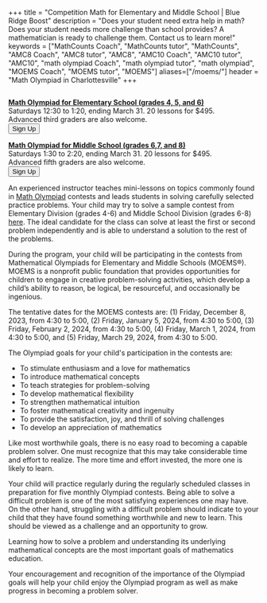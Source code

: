 +++
title = "Competition Math for Elementary and Middle School | Blue Ridge Boost"
description = "Does your student need extra help in math? Does your student needs more challenge than school provides? A mathematician is ready to challenge them. Contact us to learn more!"
keywords = ["MathCounts Coach", "MathCounts tutor", "MathCounts", "AMC8 Coach", "AMC8 tutor", "AMC8", "AMC10 Coach", "AMC10 tutor", "AMC10", "math olympiad Coach", "math olympiad tutor", "math olympiad", "MOEMS Coach", "MOEMS tutor", "MOEMS"]
aliases=["/moems/"]
header = "Math Olympiad in Charlottesville"
+++

<div class="container">
    <div class="row">
        <div class="column">
            <p>
            <div class="container text-center">
                <div class="row">
                    <div class="col-sm">
                        <p><a href="/class/math/math-olympiad/"><b>Math Olympiad for Elementary School (grades 4,  5, and 6)</b></a><br>
                        Saturdays 12:30 to 1:20, ending March 31.  20 lessons for $495. <br>
                        Advanced third graders are also welcome.<br>
                        <a href="https://competition-math-grades-4-to-6.cheddarup.com" class="btn-small">
                        <button class="button-8" role="button">Sign Up</button></a>
                        </p>
                    </div>
                    <div class="col-sm">
                        <p><a href="/class/math/math-olympiad/"><b>Math Olympiad for Middle School (grades 6,7, and 8)</b></a><br>
                        Saturdays 1:30 to 2:20, ending March 31. 20 lessons for $495.<br>
                        Advanced fifth graders are also welcome.<br>
                        <a href="https://competition-math-grades-6-to-8.cheddarup.com" class="btn-small">
                        <button class="button-8" role="button">Sign Up</button></a>
                        </p>
                    </div>
                </div>
            </div>
            </p>
            <p>An experienced instructor teaches mini-lessons on topics commonly found in <a href="https://moems.org/">Math Olympiad</a> contests and leads students in solving carefully selected practice problems. Your child may try to solve a sample contest from Elementary Division (grades 4-6) and Middle School Division (grades 6-8) <a href="https://moems.org/sample/">here</a>. The ideal candidate for the class can solve at least the first or second problem independently and is able to understand a solution to the rest of the problems. </p>
            <p>During the program, your child will be participating in the contests from Mathematical Olympiads for Elementary and Middle Schools (MOEMS®). MOEMS is a nonprofit public foundation that provides opportunities for children to engage in creative problem-solving activities, which develop a child’s ability to reason, be logical, be resourceful, and occasionally be ingenious.</p> 
            <p>The tentative dates for the MOEMS contests are: (1) Friday, December 8, 2023, from 4:30 to 5:00, (2) Friday, January 5, 2024, from 4:30 to 5:00, (3) Friday, February 2, 2024, from 4:30 to 5:00, (4) Friday, March 1, 2024, from 4:30 to 5:00, and (5) Friday, March 29, 2024, from 4:30 to 5:00.
            <p>The Olympiad goals for your child's participation in the contests are:</p> <ul> <li>To stimulate enthusiasm and a love for mathematics</li> <li>To introduce mathematical concepts</li> <li>To teach strategies for problem-solving </li> <li>To develop mathematical flexibility</li> <li>To strengthen mathematical intuition</li> <li>To foster mathematical creativity and ingenuity</li> <li>To provide the satisfaction, joy, and thrill of solving challenges</li> <li>To develop an appreciation of mathematics</li> </ul> 
            <p>Like most worthwhile goals, there is no easy road to becoming a capable problem solver. One must recognize that this may take considerable time and effort to realize. The more time and effort invested, the more one is likely to learn.</p> <p>Your child will practice regularly during the regularly scheduled classes in preparation for five monthly Olympiad contests. Being able to solve a difficult problem is one of the most satisfying experiences one may have. On the other hand, struggling with a difficult problem should indicate to your child that they have found something worthwhile and new to learn. This should be viewed as a challenge and an opportunity to grow.</p> <p>Learning how to solve a problem and understanding its underlying mathematical concepts are the most important goals of mathematics education.</p> <p>Your encouragement and recognition of the importance of the Olympiad goals will help your child enjoy the Olympiad program as well as make progress in becoming a problem solver.</p>
        </div>
    </div>
</div>

